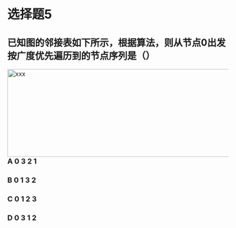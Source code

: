 # 选择题5
## 已知图的邻接表如下所示，根据算法，则从节点0出发按广度优先遍历到的节点序列是（）

<img style="float:right" src="https://onlineedu2022.oss-cn-beijing.aliyuncs.com/question_pictures/choice_five.jpg" width = "800" height = "200" alt="xxx" />



### **A** 0 3 2 1
### **B** 0 1 3 2
### **C** 0 1 2 3
### **D** 0 3 1 2